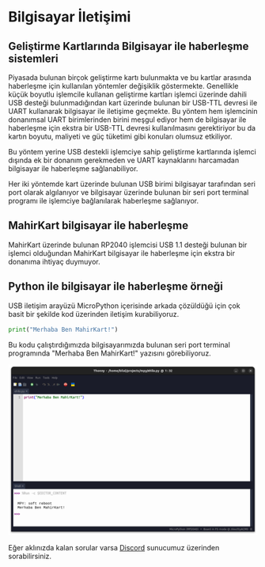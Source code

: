 # Bilgisayar İletişimi

## Geliştirme Kartlarında Bilgisayar ile haberleşme sistemleri

Piyasada bulunan birçok geliştirme kartı bulunmakta ve bu kartlar arasında haberleşme için kullanılan yöntemler değişiklik göstermekte. Genellikle küçük boyutlu işlemcile kullanan geliştirme kartları işlemci üzerinde dahili USB desteği bulunmadığından kart üzerinde bulunan bir USB-TTL devresi ile UART kullanarak bilgisayar ile iletişime geçmekte. Bu yöntem hem işlemcinin donanımsal UART birimlerinden birini meşgul ediyor hem de bilgisayar ile haberleşme için ekstra bir USB-TTL devresi kullanılmasını gerektiriyor bu da kartın boyutu, maliyeti ve güç tüketimi gibi konuları olumsuz etkiliyor.

Bu yöntem yerine USB destekli işlemciye sahip geliştirme kartlarında işlemci dışında ek bir donanım gerekmeden ve UART kaynaklarını harcamadan bilgisayar ile haberleşme sağlanabiliyor. 

Her iki yöntemde kart üzerinde bulunan USB birimi bilgisayar tarafından seri port olarak algılanıyor ve bilgisayar üzerinde bulunan bir seri port terminal programı ile işlemciye bağlanılarak haberleşme sağlanıyor.

## MahirKart bilgisayar ile haberleşme

MahirKart üzerinde bulunan RP2040 işlemcisi USB 1.1 desteği bulunan bir işlemci olduğundan MahirKart bilgisayar ile haberleşme için ekstra bir donanıma ihtiyaç duymuyor.

## Python ile bilgisayar ile haberleşme örneği

USB iletişim arayüzü MicroPython içerisinde arkada çözüldüğü için çok basit bir şekilde kod üzerinden iletişim kurabiliyoruz.

```python
print("Merhaba Ben MahirKart!")
```

Bu kodu çalıştırdığımızda bilgisayarımızda bulunan seri port terminal programında "Merhaba Ben MahirKart!" yazısını görebiliyoruz.

![Alt text](img/computer-comunication-print.png)


Eğer aklınızda kalan sorular varsa [Discord](https://discord.com/invite/YVc68SrGJK) sunucumuz üzerinden sorabilirsiniz.
